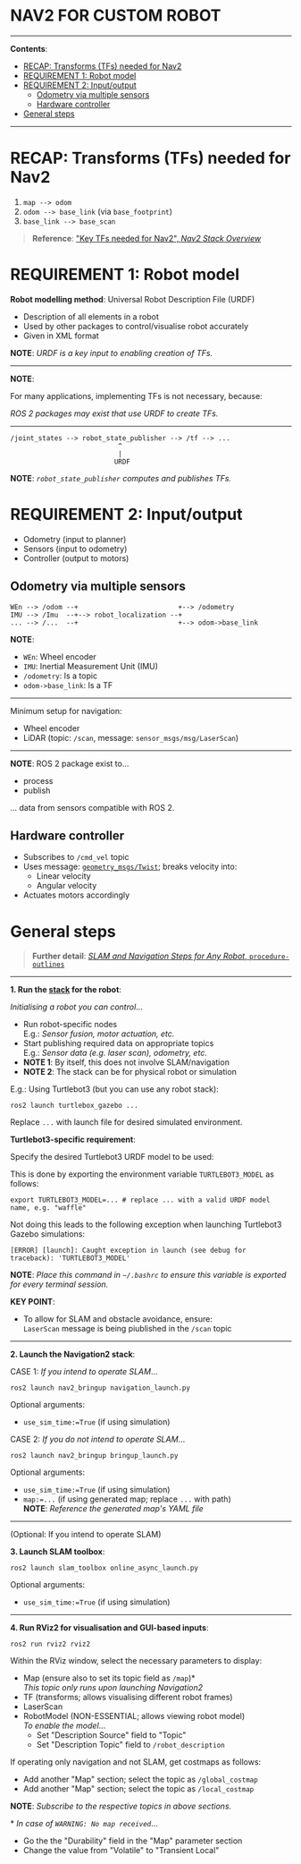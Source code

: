 <h1>NAV2 FOR CUSTOM ROBOT</h1>

---

**Contents**:

- [RECAP: Transforms (TFs) needed for Nav2](#recap-transforms-tfs-needed-for-nav2)
- [REQUIREMENT 1: Robot model](#requirement-1-robot-model)
- [REQUIREMENT 2: Input/output](#requirement-2-inputoutput)
  - [Odometry via multiple sensors](#odometry-via-multiple-sensors)
  - [Hardware controller](#hardware-controller)
- [General steps](#general-steps)

---

# RECAP: Transforms (TFs) needed for Nav2
1. `map --> odom`
2. `odom --> base_link` (via `base_footprint`)
3. `base_link --> base_scan`

> **Reference**: ["Key TFs needed for Nav2", _Nav2 Stack Overview_](./nav2-stack-overview.md#key-tfs-needed-for-nav2)

# REQUIREMENT 1: Robot model
**Robot modelling method**: Universal Robot Description File (URDF)

- Description of all elements in a robot
- Used by other packages to control/visualise robot accurately
- Given in XML format

**NOTE**: _URDF is a key input to enabling creation of TFs._

---

**NOTE**:

For many applications, implementing TFs is not necessary, because:

_ROS 2 packages may exist that use URDF to create TFs._

---

```
/joint_states --> robot_state_publisher --> /tf --> ...
                           ^
                           |
                          URDF
```

**NOTE**: _`robot_state_publisher` computes and publishes TFs._

# REQUIREMENT 2: Input/output
- Odometry (input to planner)
- Sensors (input to odometry)
- Controller (output to motors)

## Odometry via multiple sensors
```
WEn --> /odom --+                         +--> /odometry
IMU --> /Imu  --+--> robot_localization --+
... --> /...  --+                         +--> odom->base_link
```

**NOTE**:

- `WEn`: Wheel encoder
- `IMU`: Inertial Measurement Unit (IMU)
- `/odometry`: Is a topic
- `odom->base_link`: Is a TF

---

Minimum setup for navigation:

- Wheel encoder
- LiDAR (topic: `/scan`, message: `sensor_msgs/msg/LaserScan`)

---

**NOTE**: ROS 2 package exist to...

- process
- publish

... data from sensors compatible with ROS 2.

## Hardware controller
- Subscribes to `/cmd_vel` topic
- Uses message: [`geometry_msgs/Twist`](https://docs.ros2.org/foxy/api/geometry_msgs/msg/Twist.html); breaks velocity into:
    - Linear velocity
    - Angular velocity
- Actuates motors accordingly

# General steps
> **Further detail**: [_SLAM and Navigation Steps for Any Robot_, `procedure-outlines`](./procedure-outlines/slam-and-navigation-steps-for-any-robot.pdf)

---

**1. Run the [stack](./definitions.md#stack) for the robot**:

_Initialising a robot you can control_...

  - Run robot-specific nodes <br> E.g.: _Sensor fusion, motor actuation, etc._
  - Start publishing required data on appropriate topics <br> E.g.: _Sensor data (e.g. laser scan), odometry, etc._
  - **NOTE 1**: By itself, this does not involve SLAM/navigation
  - **NOTE 2**: The stack can be for physical robot or simulation

E.g.: Using Turtlebot3 (but you can use any robot stack):

`ros2 launch turtlebox_gazebo ...`

Replace `...` with launch file for desired simulated environment.

**Turtlebot3-specific requirement**:

Specify the desired Turtlebot3 URDF model to be used:

This is done by exporting the environment variable `TURTLEBOT3_MODEL` as follows:

```
export TURTLEBOT3_MODEL=... # replace ... with a valid URDF model name, e.g. "waffle"
```

Not doing this leads to the following exception when launching Turtlebot3 Gazebo simulations:

```
[ERROR] [launch]: Caught exception in launch (see debug for traceback): 'TURTLEBOT3_MODEL'
```

**NOTE**: *Place this command in `~/.bashrc` to ensure this variable is exported for every terminal session.*

**KEY POINT**:

- To allow for SLAM and obstacle avoidance, ensure: <br> `LaserScan` message is being piublished in the `/scan` topic

---

**2. Launch the Navigation2 stack**:

CASE 1: _If you intend to operate SLAM_...

`ros2 launch nav2_bringup navigation_launch.py`

Optional arguments:

- `use_sim_time:=True` (if using simulation)

CASE 2: _If you do not intend to operate SLAM_...

`ros2 launch nav2_bringup bringup_launch.py`

Optional arguments:

- `use_sim_time:=True` (if using simulation)
- `map:=...` (if using generated map; replace `...` with path) <br> **NOTE**: _Reference the generated map's YAML file_

---

(Optional: If you intend to operate SLAM)

**3. Launch SLAM toolbox**:

`ros2 launch slam_toolbox online_async_launch.py`

Optional arguments:

- `use_sim_time:=True` (if using simulation)

---

**4. Run RViz2 for visualisation and GUI-based inputs**:

`ros2 run rviz2 rviz2`

Within the RViz window, select the necessary parameters to display:

- Map (ensure also to set its topic field as `/map`)\* <br> _This topic only runs upon launching Navigation2_
- TF (transforms; allows visualising different robot frames)
- LaserScan
- RobotModel (NON-ESSENTIAL; allows viewing robot model) <br> _To enable the model_...
    - Set "Description Source" field to "Topic"
    - Set "Description Topic" field to `/robot_description`

If operating only navigation and not SLAM, get costmaps as follows:

- Add another "Map" section; select the topic as `/global_costmap`
- Add another "Map" section; select the topic as `/local_costmap`

**NOTE**: _Subscribe to the respective topics in above sections._

\* _In case of `WARNING: No map received`_...

- Go the the "Durability" field in the "Map" parameter section
- Change the value from "Volatile" to "Transient Local"